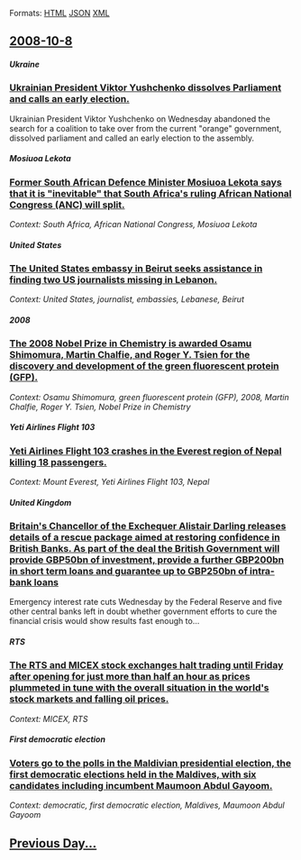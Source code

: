 
Formats: [HTML](2008/10/8/index.html)  [JSON](2008/10/8/index.json)  [XML](2008/10/8/index.xml)  

## [2008-10-8](/news/2008/10/8/index.md)

##### Ukraine
### [ Ukrainian President Viktor Yushchenko dissolves Parliament and calls an early election. ](/news/2008/10/8/ukrainian-president-viktor-yushchenko-dissolves-parliament-and-calls-an-early-election.md)
Ukrainian President Viktor Yushchenko on Wednesday abandoned the search for a coalition to take over from the current &quot;orange&quot; government, dissolved parliament and called an early election to the assembly.

##### Mosiuoa Lekota
### [ Former South African Defence Minister Mosiuoa Lekota says that it is "inevitable" that South Africa's ruling African National Congress (ANC) will split. ](/news/2008/10/8/former-south-african-defence-minister-mosiuoa-lekota-says-that-it-is-inevitable-that-south-africa-s-ruling-african-national-congress-anc.md)
_Context: South Africa, African National Congress, Mosiuoa Lekota_

##### United States
### [ The United States embassy in Beirut seeks assistance in finding two US journalists missing in Lebanon. ](/news/2008/10/8/the-united-states-embassy-in-beirut-seeks-assistance-in-finding-two-us-journalists-missing-in-lebanon.md)
_Context: United States, journalist, embassies, Lebanese, Beirut_

##### 2008
### [ The 2008 Nobel Prize in Chemistry is awarded Osamu Shimomura, Martin Chalfie, and Roger Y. Tsien for the discovery and development of the green fluorescent protein (GFP).](/news/2008/10/8/the-2008-nobel-prize-in-chemistry-is-awarded-osamu-shimomura-martin-chalfie-and-roger-y-tsien-for-the-discovery-and-development-of-the-g.md)
_Context: Osamu Shimomura, green fluorescent protein (GFP), 2008, Martin Chalfie, Roger Y. Tsien, Nobel Prize in Chemistry_

##### Yeti Airlines Flight 103
### [ Yeti Airlines Flight 103 crashes in the Everest region of Nepal killing 18 passengers. ](/news/2008/10/8/yeti-airlines-flight-103-crashes-in-the-everest-region-of-nepal-killing-18-passengers.md)
_Context: Mount Everest, Yeti Airlines Flight 103, Nepal_

##### United Kingdom
### [ Britain's Chancellor of the Exchequer Alistair Darling releases details of a rescue package aimed at restoring confidence in British Banks. As part of the deal the British Government will provide GBP50bn of investment, provide a further GBP200bn in short term loans and guarantee up to GBP250bn of intra-bank loans ](/news/2008/10/8/britain-s-chancellor-of-the-exchequer-alistair-darling-releases-details-of-a-rescue-package-aimed-at-restoring-confidence-in-british-banks.md)
Emergency interest rate cuts Wednesday by the Federal Reserve and five other central banks left in doubt whether government efforts to cure the financial crisis would show results fast enough to...

##### RTS
### [ The RTS and MICEX stock exchanges halt trading until Friday after opening for just more than half an hour as prices plummeted in tune with the overall situation in the world's stock markets and falling oil prices. ](/news/2008/10/8/the-rts-and-micex-stock-exchanges-halt-trading-until-friday-after-opening-for-just-more-than-half-an-hour-as-prices-plummeted-in-tune-with.md)
_Context: MICEX, RTS_

##### First democratic election
### [ Voters go to the polls in the Maldivian presidential election, the first democratic elections held in the Maldives, with six candidates including incumbent Maumoon Abdul Gayoom. ](/news/2008/10/8/voters-go-to-the-polls-in-the-maldivian-presidential-election-the-first-democratic-elections-held-in-the-maldives-with-six-candidates-inc.md)
_Context: democratic, first democratic election, Maldives, Maumoon Abdul Gayoom_

## [Previous Day...](/news/2008/10/7/index.md)

